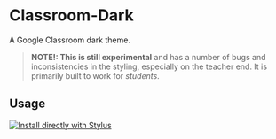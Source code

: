 # Classroom-Dark

A Google Classroom dark theme.

> **NOTE!: This is still experimental** and has a number of bugs and inconsistencies in the styling, especially on the teacher end.
> It is primarily built to work for _students_.

## Usage

[![Install directly with Stylus](https://img.shields.io/badge/Install%20directly%20with-Stylus-00adad.svg)](https://raw.githubusercontent.com/rdilweb/Classroom-Dark/master/classroom-dark.user.css)
